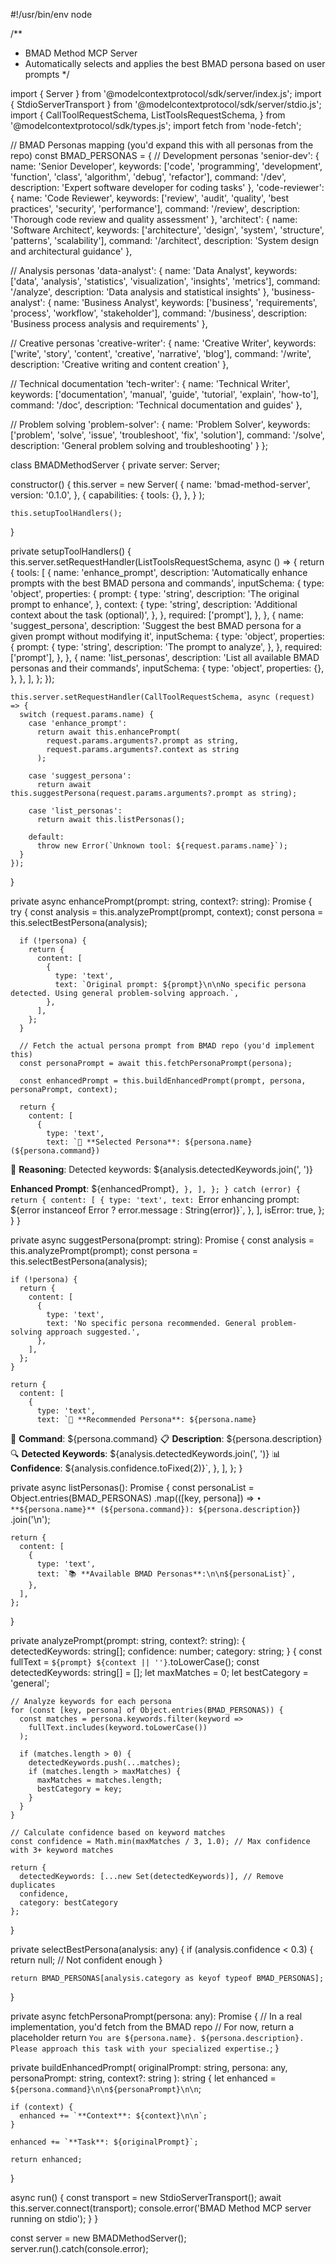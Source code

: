 #!/usr/bin/env node

/**
 * BMAD Method MCP Server
 * Automatically selects and applies the best BMAD persona based on user prompts
 */

import { Server } from '@modelcontextprotocol/sdk/server/index.js';
import { StdioServerTransport } from '@modelcontextprotocol/sdk/server/stdio.js';
import {
  CallToolRequestSchema,
  ListToolsRequestSchema,
} from '@modelcontextprotocol/sdk/types.js';
import fetch from 'node-fetch';

// BMAD Personas mapping (you'd expand this with all personas from the repo)
const BMAD_PERSONAS = {
  // Development personas
  'senior-dev': {
    name: 'Senior Developer',
    keywords: ['code', 'programming', 'development', 'function', 'class', 'algorithm', 'debug', 'refactor'],
    command: '/dev',
    description: 'Expert software developer for coding tasks'
  },
  'code-reviewer': {
    name: 'Code Reviewer',
    keywords: ['review', 'audit', 'quality', 'best practices', 'security', 'performance'],
    command: '/review',
    description: 'Thorough code review and quality assessment'
  },
  'architect': {
    name: 'Software Architect',
    keywords: ['architecture', 'design', 'system', 'structure', 'patterns', 'scalability'],
    command: '/architect',
    description: 'System design and architectural guidance'
  },
  
  // Analysis personas
  'data-analyst': {
    name: 'Data Analyst',
    keywords: ['data', 'analysis', 'statistics', 'visualization', 'insights', 'metrics'],
    command: '/analyze',
    description: 'Data analysis and statistical insights'
  },
  'business-analyst': {
    name: 'Business Analyst',
    keywords: ['business', 'requirements', 'process', 'workflow', 'stakeholder'],
    command: '/business',
    description: 'Business process analysis and requirements'
  },
  
  // Creative personas
  'creative-writer': {
    name: 'Creative Writer',
    keywords: ['write', 'story', 'content', 'creative', 'narrative', 'blog'],
    command: '/write',
    description: 'Creative writing and content creation'
  },
  
  // Technical documentation
  'tech-writer': {
    name: 'Technical Writer',
    keywords: ['documentation', 'manual', 'guide', 'tutorial', 'explain', 'how-to'],
    command: '/doc',
    description: 'Technical documentation and guides'
  },
  
  // Problem solving
  'problem-solver': {
    name: 'Problem Solver',
    keywords: ['problem', 'solve', 'issue', 'troubleshoot', 'fix', 'solution'],
    command: '/solve',
    description: 'General problem solving and troubleshooting'
  }
};

class BMADMethodServer {
  private server: Server;

  constructor() {
    this.server = new Server(
      {
        name: 'bmad-method-server',
        version: '0.1.0',
      },
      {
        capabilities: {
          tools: {},
        },
      }
    );

    this.setupToolHandlers();
  }

  private setupToolHandlers() {
    this.server.setRequestHandler(ListToolsRequestSchema, async () => {
      return {
        tools: [
          {
            name: 'enhance_prompt',
            description: 'Automatically enhance prompts with the best BMAD persona and commands',
            inputSchema: {
              type: 'object',
              properties: {
                prompt: {
                  type: 'string',
                  description: 'The original prompt to enhance',
                },
                context: {
                  type: 'string',
                  description: 'Additional context about the task (optional)',
                },
              },
              required: ['prompt'],
            },
          },
          {
            name: 'suggest_persona',
            description: 'Suggest the best BMAD persona for a given prompt without modifying it',
            inputSchema: {
              type: 'object',
              properties: {
                prompt: {
                  type: 'string',
                  description: 'The prompt to analyze',
                },
              },
              required: ['prompt'],
            },
          },
          {
            name: 'list_personas',
            description: 'List all available BMAD personas and their commands',
            inputSchema: {
              type: 'object',
              properties: {},
            },
          },
        ],
      };
    });

    this.server.setRequestHandler(CallToolRequestSchema, async (request) => {
      switch (request.params.name) {
        case 'enhance_prompt':
          return await this.enhancePrompt(
            request.params.arguments?.prompt as string,
            request.params.arguments?.context as string
          );
        
        case 'suggest_persona':
          return await this.suggestPersona(request.params.arguments?.prompt as string);
        
        case 'list_personas':
          return await this.listPersonas();
        
        default:
          throw new Error(`Unknown tool: ${request.params.name}`);
      }
    });
  }

  private async enhancePrompt(prompt: string, context?: string): Promise<any> {
    try {
      const analysis = this.analyzePrompt(prompt, context);
      const persona = this.selectBestPersona(analysis);
      
      if (!persona) {
        return {
          content: [
            {
              type: 'text',
              text: `Original prompt: ${prompt}\n\nNo specific persona detected. Using general problem-solving approach.`,
            },
          ],
        };
      }

      // Fetch the actual persona prompt from BMAD repo (you'd implement this)
      const personaPrompt = await this.fetchPersonaPrompt(persona);
      
      const enhancedPrompt = this.buildEnhancedPrompt(prompt, persona, personaPrompt, context);
      
      return {
        content: [
          {
            type: 'text',
            text: `🎯 **Selected Persona**: ${persona.name} (${persona.command})
📝 **Reasoning**: Detected keywords: ${analysis.detectedKeywords.join(', ')}

**Enhanced Prompt**:
${enhancedPrompt}`,
          },
        ],
      };
    } catch (error) {
      return {
        content: [
          {
            type: 'text',
            text: `Error enhancing prompt: ${error instanceof Error ? error.message : String(error)}`,
          },
        ],
        isError: true,
      };
    }
  }

  private async suggestPersona(prompt: string): Promise<any> {
    const analysis = this.analyzePrompt(prompt);
    const persona = this.selectBestPersona(analysis);
    
    if (!persona) {
      return {
        content: [
          {
            type: 'text',
            text: 'No specific persona recommended. General problem-solving approach suggested.',
          },
        ],
      };
    }

    return {
      content: [
        {
          type: 'text',
          text: `🎯 **Recommended Persona**: ${persona.name}
🔧 **Command**: ${persona.command}
📋 **Description**: ${persona.description}
🔍 **Detected Keywords**: ${analysis.detectedKeywords.join(', ')}
📊 **Confidence**: ${analysis.confidence.toFixed(2)}`,
        },
      ],
    };
  }

  private async listPersonas(): Promise<any> {
    const personaList = Object.entries(BMAD_PERSONAS)
      .map(([key, persona]) => `• **${persona.name}** (${persona.command}): ${persona.description}`)
      .join('\n');

    return {
      content: [
        {
          type: 'text',
          text: `📚 **Available BMAD Personas**:\n\n${personaList}`,
        },
      ],
    };
  }

  private analyzePrompt(prompt: string, context?: string): {
    detectedKeywords: string[];
    confidence: number;
    category: string;
  } {
    const fullText = `${prompt} ${context || ''}`.toLowerCase();
    const detectedKeywords: string[] = [];
    let maxMatches = 0;
    let bestCategory = 'general';

    // Analyze keywords for each persona
    for (const [key, persona] of Object.entries(BMAD_PERSONAS)) {
      const matches = persona.keywords.filter(keyword => 
        fullText.includes(keyword.toLowerCase())
      );
      
      if (matches.length > 0) {
        detectedKeywords.push(...matches);
        if (matches.length > maxMatches) {
          maxMatches = matches.length;
          bestCategory = key;
        }
      }
    }

    // Calculate confidence based on keyword matches
    const confidence = Math.min(maxMatches / 3, 1.0); // Max confidence with 3+ keyword matches

    return {
      detectedKeywords: [...new Set(detectedKeywords)], // Remove duplicates
      confidence,
      category: bestCategory
    };
  }

  private selectBestPersona(analysis: any) {
    if (analysis.confidence < 0.3) {
      return null; // Not confident enough
    }

    return BMAD_PERSONAS[analysis.category as keyof typeof BMAD_PERSONAS];
  }

  private async fetchPersonaPrompt(persona: any): Promise<string> {
    // In a real implementation, you'd fetch from the BMAD repo
    // For now, return a placeholder
    return `You are ${persona.name}. ${persona.description}. Please approach this task with your specialized expertise.`;
  }

  private buildEnhancedPrompt(
    originalPrompt: string,
    persona: any,
    personaPrompt: string,
    context?: string
  ): string {
    let enhanced = `${persona.command}\n\n${personaPrompt}\n\n`;
    
    if (context) {
      enhanced += `**Context**: ${context}\n\n`;
    }
    
    enhanced += `**Task**: ${originalPrompt}`;
    
    return enhanced;
  }

  async run() {
    const transport = new StdioServerTransport();
    await this.server.connect(transport);
    console.error('BMAD Method MCP server running on stdio');
  }
}

const server = new BMADMethodServer();
server.run().catch(console.error);